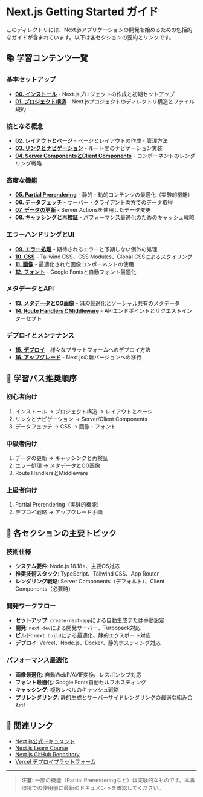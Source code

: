 # Next.js Getting Started ガイド

このディレクトリには、Next.jsアプリケーションの開発を始めるための包括的なガイドが含まれています。以下は各セクションの要約とリンクです。

## 📚 学習コンテンツ一覧

### 基本セットアップ

- **[00. インストール](./getting-started/00-installation.md)** - Next.jsプロジェクトの作成と初期セットアップ
- **[01. プロジェクト構造](./getting-started/01-project-structure.md)** - Next.jsプロジェクトのディレクトリ構造とファイル規約

### 核となる概念

- **[02. レイアウトとページ](./getting-started/02-layouts-and-pages.md)** - ページとレイアウトの作成・管理方法
- **[03. リンクとナビゲーション](./getting-started/03-linking-and-navigating.md)** - ルート間のナビゲーション実装
- **[04. Server ComponentsとClient Components](./getting-started/04-server-and-client-components.md)** - コンポーネントのレンダリング戦略

### 高度な機能

- **[05. Partial Prerendering](./getting-started/05-partial-prerendering.md)** - 静的・動的コンテンツの最適化（実験的機能）
- **[06. データフェッチ](./getting-started/06-fetching-data.md)** - サーバー・クライアント両方でのデータ取得
- **[07. データの更新](./getting-started/07-updating-data.md)** - Server Actionsを使用したデータ変更
- **[08. キャッシングと再検証](./getting-started/08-caching-and-revalidating.md)** - パフォーマンス最適化のためのキャッシュ戦略

### エラーハンドリングとUI

- **[09. エラー処理](./getting-started/09-error-handling.md)** - 期待されるエラーと予期しない例外の処理
- **[10. CSS](./getting-started/10-css.md)** - Tailwind CSS、CSS Modules、Global CSSによるスタイリング
- **[11. 画像](./getting-started/11-images.md)** - 最適化された画像コンポーネントの使用
- **[12. フォント](./getting-started/12-fonts.md)** - Google Fontsと自動フォント最適化

### メタデータとAPI

- **[13. メタデータとOG画像](./getting-started/13-metadata-and-og-images.md)** - SEO最適化とソーシャル共有のメタデータ
- **[14. Route HandlersとMiddleware](./getting-started/14-route-handlers-and-middleware.md)** - APIエンドポイントとリクエストインターセプト

### デプロイとメンテナンス

- **[15. デプロイ](./getting-started/15-deploying.md)** - 様々なプラットフォームへのデプロイ方法
- **[16. アップグレード](./getting-started/16-upgrading.md)** - Next.jsの新バージョンへの移行

## 🎯 学習パス推奨順序

### 初心者向け

1. インストール → プロジェクト構造 → レイアウトとページ
2. リンクとナビゲーション → Server/Client Components
3. データフェッチ → CSS → 画像・フォント

### 中級者向け

1. データの更新 → キャッシングと再検証
2. エラー処理 → メタデータとOG画像
3. Route HandlersとMiddleware

### 上級者向け

1. Partial Prerendering（実験的機能）
2. デプロイ戦略 → アップグレード手順

## 📖 各セクションの主要トピック

### 技術仕様

- **システム要件**: Node.js 18.18+、主要OS対応
- **推奨技術スタック**: TypeScript、Tailwind CSS、App Router
- **レンダリング戦略**: Server Components（デフォルト）、Client Components（必要時）

### 開発ワークフロー

- **セットアップ**: `create-next-app`による自動生成または手動設定
- **開発**: `next dev`による開発サーバー、Turbopack対応
- **ビルド**: `next build`による最適化、静的エクスポート対応
- **デプロイ**: Vercel、Node.js、Docker、静的ホスティング対応

### パフォーマンス最適化

- **画像最適化**: 自動WebP/AVIF変換、レスポンシブ対応
- **フォント最適化**: Google Fonts自動セルフホスティング
- **キャッシング**: 複数レベルのキャッシュ戦略
- **プリレンダリング**: 静的生成とサーバーサイドレンダリングの最適な組み合わせ

## 🔗 関連リンク

- [Next.js公式ドキュメント](https://nextjs.org/docs)
- [Next.js Learn Course](https://nextjs.org/learn)
- [Next.js GitHub Repository](https://github.com/vercel/next.js)
- [Vercel デプロイプラットフォーム](https://vercel.com)

---

> **注意**: 一部の機能（Partial Prerenderingなど）は実験的なものです。本番環境での使用前に最新のドキュメントを確認してください。
